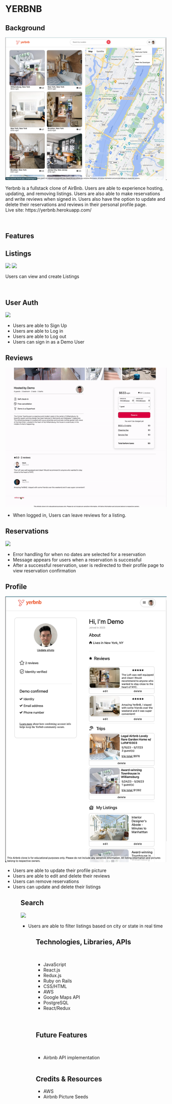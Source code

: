 # YERBNB

## Background

   <img src="https://github.com/dlaucodes/YerBnb-FS-Project/blob/main/app/assets/images/yerbnbss1.png">

<p>
    Yerbnb is a fullstack clone of AirBnb.  Users are able to experience hosting, updating, and removing listings.  Users are also able to make reservations and write reviews when signed in.  Users also have the option to update and delete their reservations and reviews in their personal profile page.  
    <br>
    Live site: https://yerbnb.herokuapp.com/
</p>
<br>

## Features

## Listings

<img src="https://github.com/dlaucodes/YerBnb-FS-Project/blob/main/app/assets/images/listingdemo1.gif">
<img src="https://github.com/dlaucodes/YerBnb-FS-Project/blob/main/app/assets/images/listingdemo2.gif">

</p>
<p>
Users can view and create Listings
</p>
<br>

## User Auth

<img src="https://github.com/dlaucodes/YerBnb-FS-Project/blob/main/app/assets/images/userauth.gif">

<ul>
    <li>Users are able to Sign Up
    <li>Users are able to Log in
    <li>Users are able to Log out
    <li>Users can sign in as a Demo User
</ul>

## Reviews

<img src="https://github.com/dlaucodes/YerBnb-FS-Project/blob/main/app/assets/images/reviewdemo.gif">

<ul>
    <li>When logged in, Users can leave reviews for a listing.
</ul>

## Reservations

<img src="https://github.com/dlaucodes/YerBnb-FS-Project/blob/main/app/assets/images/reservation.gif">

<ul>
    <li>Error handling for when no dates are selected for a reservation
    <li>Message appears for users when a reservation is successful
    <li>After a successful reservation, user is redirected to their profile page to view reservation confirmation
</ul>

## Profile

<img src="https://github.com/dlaucodes/YerBnb-FS-Project/blob/main/app/assets/images/profile.png">

<ul>
    <li>Users are able to update their profile picture
    <li>Users are able to edit and delete their reviews
    <li>Users can remove reservations
    <li>Users can update and delete their listings
<ul>

## Search

<img src="https://github.com/dlaucodes/YerBnb-FS-Project/blob/main/app/assets/images/search.png">

<ul>
    <li>Users are able to filter listings based on city or state in real time
<ul>

## Technologies, Libraries, APIs

<br>
<ul>
    <li> JavaScript
    <li> React.js
    <li> Redux.js
    <li> Ruby on Rails
    <li> CSS/HTML
    <li> AWS
    <li> Google Maps API
    <li> PostgreSQL
    <li> React/Redux
</ul>
<br>
<br>

## Future Features

<br>
<ul>
    <li> Airbnb API implementation
</ul>
<br>

## Credits & Resources

<ul>
    <li>AWS
    <li>Airbnb Picture Seeds
</ul>
